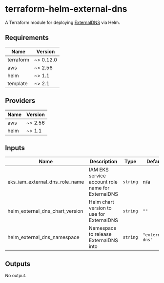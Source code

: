 # terraform-helm-external-dns

A Terraform module for deploying [ExternalDNS](https://github.com/kubernetes-sigs/external-dns) via Helm.

## Requirements

| Name      | Version   |
| --------- | --------- |
| terraform | ~> 0.12.0 |
| aws       | ~> 2.56   |
| helm      | ~> 1.1    |
| template  | ~> 2.1    |

## Providers

| Name | Version |
| ---- | ------- |
| aws  | ~> 2.56 |
| helm | ~> 1.1  |

## Inputs

| Name                            | Description                                       | Type     | Default          | Required |
| ------------------------------- | ------------------------------------------------- | -------- | ---------------- | :------: |
| eks_iam_external_dns_role_name  | IAM EKS service account role name for ExternalDNS | `string` | n/a              |   yes    |
| helm_external_dns_chart_version | Helm chart version to use for ExternalDNS         | `string` | `""`             |    no    |
| helm_external_dns_namespace     | Namespace to release ExternalDNS into             | `string` | `"external-dns"` |    no    |

## Outputs

No output.
